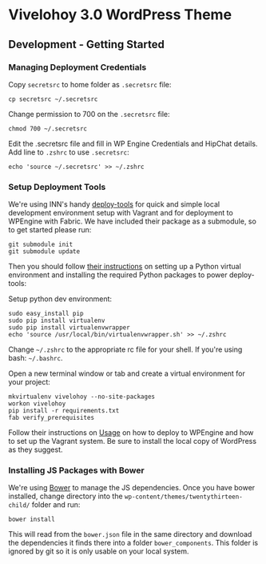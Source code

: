 # Vivelohoy 3.0 WordPress Theme

## Development - Getting Started

### Managing Deployment Credentials

Copy `secretsrc` to home folder as `.secretsrc` file:

    cp secretsrc ~/.secretsrc

Change permission to 700 on the `.secretsrc` file:

    chmod 700 ~/.secretsrc

Edit the .secretsrc file and fill in WP Engine Credentials and HipChat details. Add line to `.zshrc` to use `.secretsrc`:

    echo 'source ~/.secretsrc' >> ~/.zshrc

### Setup Deployment Tools

We're using INN's handy [deploy-tools](https://github.com/INN/deploy-tools/tree/c18e4f0a042e1f07e2f753560730e0eea5a160ae) for quick and simple local development environment setup with Vagrant and for deployment to WPEngine with Fabric. We have included their package as a submodule, so to get started please run:

    git submodule init
    git submodule update

Then you should follow [their instructions](https://github.com/INN/deploy-tools/blob/c18e4f0a042e1f07e2f753560730e0eea5a160ae/README.md#prerequisites) on setting up a Python virtual environment and installing the required Python packages to power deploy-tools:

Setup python dev environment:

    sudo easy_install pip
    sudo pip install virtualenv
    sudo pip install virtualenvwrapper
    echo 'source /usr/local/bin/virtualenvwrapper.sh' >> ~/.zshrc

Change `~/.zshrc` to the appropriate rc file for your shell. If you're using bash: `~/.bashrc`.

Open a new terminal window or tab and create a virtual environment for your project:

    mkvirtualenv vivelohoy --no-site-packages
    workon vivelohoy
    pip install -r requirements.txt
    fab verify_prerequisites

Follow their instructions on [Usage](https://github.com/INN/deploy-tools/blob/c18e4f0a042e1f07e2f753560730e0eea5a160ae/README.md#usage) on how to deploy to WPEngine and how to set up the Vagrant system. Be sure to install the local copy of WordPress as they suggest.

### Installing JS Packages with Bower

We're using [Bower](http://bower.io) to manage the JS dependencies. Once you have bower installed, change directory into the `wp-content/themes/twentythirteen-child/` folder and run:

    bower install

This will read from the `bower.json` file in the same directory and download the dependencies it finds there into a folder `bower_components`. This folder is ignored by git so it is only usable on your local system.


